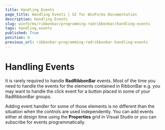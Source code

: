```yaml
---
title: Handling Events
page_title: Handling Events | UI for WinForms Documentation
description: Handling Events
slug: winforms/ribbonbar/programming-radribbonbar/handling-events
tags: handling,events
published: True
position: 6
previous_url: ribbonbar-programming-radribbonbar-handling-events
---
```


# Handling Events

It is rarely required to handle __RadRibbonBar__ events. Most of the time you need to handle the events for the elements contained in RibbonBar e.g. you may want to handle the click event for a button placed in some of your RadRibbonBar groups.

Adding event handler for some of those elements is no different than the situation when the controls are used independently. You can add events either at design time using the __Properties__ grid in Visual Studio or you can subscribe for events programmatically.


